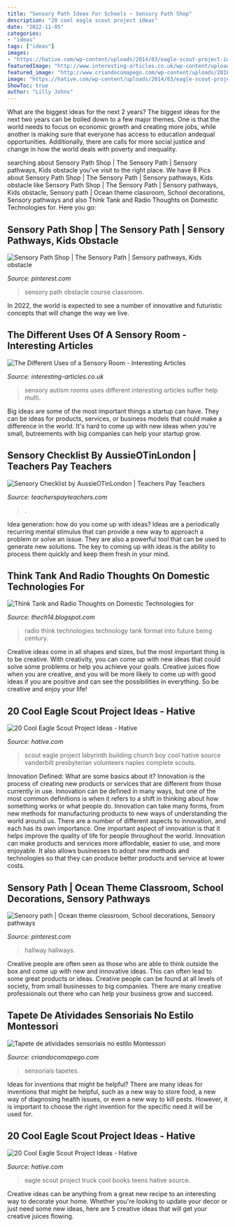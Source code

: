 ```yaml
---
title: "Sensory Path Ideas For Schools ~ Sensory Path Shop"
description: "20 cool eagle scout project ideas"
date: "2022-11-05"
categories:
- "ideas"
tags: ["ideas"]
images:
- "https://hative.com/wp-content/uploads/2014/03/eagle-scout-project-ideas/3-labyrinth-building-eagle-scout.jpg"
featuredImage: "http://www.interesting-articles.co.uk/wp-content/uploads/2012/01/sensory-room.jpg"
featured_image: "http://www.criandocomapego.com/wp-content/uploads/2018/05/Tapete-de-atividades-sensoriais-no-estilo-Montessori-03.jpg"
image: "https://hative.com/wp-content/uploads/2014/03/eagle-scout-project-ideas/5-book-truck-eagle-scout-project.jpg"
ShowToc: true
author: "Lilly Johns"
---
```



What are the biggest ideas for the next 2 years?
The biggest ideas for the next two years can be boiled down to a few major themes. One is that the world needs to focus on economic growth and creating more jobs, while another is making sure that everyone has access to education andequal opportunities. Additionally, there are calls for more social justice and change in how the world deals with poverty and inequality.

	

		
searching about Sensory Path Shop | The Sensory Path | Sensory pathways, Kids obstacle you've visit to the right place. We have 8 Pics about Sensory Path Shop | The Sensory Path | Sensory pathways, Kids obstacle like Sensory Path Shop | The Sensory Path | Sensory pathways, Kids obstacle, Sensory path | Ocean theme classroom, School decorations, Sensory pathways and also Think Tank and Radio Thoughts on Domestic Technologies for. Here you go:
		
    
## Sensory Path Shop | The Sensory Path | Sensory Pathways, Kids Obstacle

<img loading=lazy src="https://i.pinimg.com/736x/73/62/17/736217b1615ba11b8055beacafad3991.jpg" onerror="this.onerror=null;this.src='https://tse4.mm.bing.net/th?id=OIP.yrvcMzTCG4qrCrCoRG0fiwHaHa&amp;pid=15.1';" alt="Sensory Path Shop | The Sensory Path | Sensory pathways, Kids obstacle">

_Source: pinterest.com_

>sensory path obstacle course classroom. 

	

In 2022, the world is expected to see a number of innovative and futuristic concepts that will change the way we live.

    
## The Different Uses Of A Sensory Room - Interesting Articles

<img loading=lazy src="http://www.interesting-articles.co.uk/wp-content/uploads/2012/01/sensory-room.jpg" onerror="this.onerror=null;this.src='https://tse4.mm.bing.net/th?id=OIP.DJZ5pLkPk4-YzbKv2aAhHAHaGD&amp;pid=15.1';" alt="The Different Uses of a Sensory Room - Interesting Articles">

_Source: interesting-articles.co.uk_

>sensory autism rooms uses different interesting articles suffer help multi. 

	

Big ideas are some of the most important things a startup can have. They can be ideas for products, services, or business models that could make a difference in the world. It's hard to come up with new ideas when you're small, butreements with big companies can help your startup grow.

    
## Sensory Checklist By AussieOTinLondon | Teachers Pay Teachers

<img loading=lazy src="https://ecdn.teacherspayteachers.com/thumbitem/Sensory-Checklist-4349874-1570447316/original-4349874-1.jpg" onerror="this.onerror=null;this.src='https://tse3.mm.bing.net/th?id=OIP.5eUp--qjU1rMnyS8X6W2KwAAAA&amp;pid=15.1';" alt="Sensory Checklist by AussieOTinLondon | Teachers Pay Teachers">

_Source: teacherspayteachers.com_

>. 

	

Idea generation: how do you come up with ideas?
Ideas are a periodically recurring mental stimulus that can provide a new way to approach a problem or solve an issue. They are also a powerful tool that can be used to generate new solutions. The key to coming up with ideas is the ability to process them quickly and keep them fresh in your mind.

    
## Think Tank And Radio Thoughts On Domestic Technologies For

<img loading=lazy src="http://4.bp.blogspot.com/-qcxLXNT3oQw/UMRsbT30FhI/AAAAAAAAAGI/GbbskLG5Yeo/s1600/473831511tecnology.jpg" onerror="this.onerror=null;this.src='https://tse3.mm.bing.net/th?id=OIP.6Or9hJtTzQId568OSKP40gHaCL&amp;pid=15.1';" alt="Think Tank and Radio Thoughts on Domestic Technologies for">

_Source: thech14.blogspot.com_

>radio think technologies technology tank format into future being century. 

	

Creative ideas come in all shapes and sizes, but the most important thing is to be creative. With creativity, you can come up with new ideas that could solve some problems or help you achieve your goals. Creative juices flow when you are creative, and you will be more likely to come up with good ideas if you are positive and can see the possibilities in everything. So be creative and enjoy your life!

    
## 20 Cool Eagle Scout Project Ideas - Hative

<img loading=lazy src="https://hative.com/wp-content/uploads/2014/03/eagle-scout-project-ideas/3-labyrinth-building-eagle-scout.jpg" onerror="this.onerror=null;this.src='https://tse2.mm.bing.net/th?id=OIP.hoQGlJF9grCk1ttOAw0C3QHaE8&amp;pid=15.1';" alt="20 Cool Eagle Scout Project Ideas - Hative">

_Source: hative.com_

>scout eagle project labyrinth building church boy cool hative source vanderbilt presbyterian volunteers naples complete scouts. 

	

Innovation Defined: What are some basics about it?
Innovation is the process of creating new products or services that are different from those currently in use. Innovation can be defined in many ways, but one of the most common definitions is when it refers to a shift in thinking about how something works or what people do. Innovation can take many forms, from new methods for manufacturing products to new ways of understanding the world around us. There are a number of different aspects to innovation, and each has its own importance.
One important aspect of innovation is that it helps improve the quality of life for people throughout the world. Innovation can make products and services more affordable, easier to use, and more enjoyable. It also allows businesses to adopt new methods and technologies so that they can produce better products and service at lower costs.

    
## Sensory Path | Ocean Theme Classroom, School Decorations, Sensory Pathways

<img loading=lazy src="https://i.pinimg.com/736x/5f/c6/8e/5fc68eb4fcc80aeb9ce284313f9c0858.jpg" onerror="this.onerror=null;this.src='https://tse1.mm.bing.net/th?id=OIP.oU5BMvT7gs-UsQlPn8dUoAHaJ3&amp;pid=15.1';" alt="Sensory path | Ocean theme classroom, School decorations, Sensory pathways">

_Source: pinterest.com_

>hallway hallways. 

	

Creative people are often seen as those who are able to think outside the box and come up with new and innovative ideas. This can often lead to some great products or ideas. Creative people can be found at all levels of society, from small businesses to big companies. There are many creative professionals out there who can help your business grow and succeed.

    
## Tapete De Atividades Sensoriais No Estilo Montessori

<img loading=lazy src="http://www.criandocomapego.com/wp-content/uploads/2018/05/Tapete-de-atividades-sensoriais-no-estilo-Montessori-03.jpg" onerror="this.onerror=null;this.src='https://tse2.mm.bing.net/th?id=OIP.Ddu8EEXKYvSqFMBqR9jIgQHaJ4&amp;pid=15.1';" alt="Tapete de atividades sensoriais no estilo Montessori">

_Source: criandocomapego.com_

>sensoriais tapetes. 

	

Ideas for inventions that might be helpful?
There are many ideas for inventions that might be helpful, such as a new way to store food, a new way of diagnosing health issues, or even a new way to kill pests. However, it is important to choose the right invention for the specific need it will be used for.

    
## 20 Cool Eagle Scout Project Ideas - Hative

<img loading=lazy src="https://hative.com/wp-content/uploads/2014/03/eagle-scout-project-ideas/5-book-truck-eagle-scout-project.jpg" onerror="this.onerror=null;this.src='https://tse1.mm.bing.net/th?id=OIP.6iEqcdgXh2-WxGlD6HPYtQHaE9&amp;pid=15.1';" alt="20 Cool Eagle Scout Project Ideas - Hative">

_Source: hative.com_

>eagle scout project truck cool books teens hative source. 

	

Creative ideas can be anything from a great new recipe to an interesting way to decorate your home. Whether you're looking to update your decor or just need some new ideas, here are 5 creative ideas that will get your creative juices flowing.

